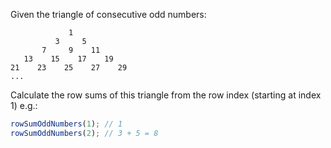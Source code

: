 Given the triangle of consecutive odd numbers:

```
             1
          3     5
       7     9    11
   13    15    17    19
21    23    25    27    29
...
```

Calculate the row sums of this triangle from the row index (starting at index 1) e.g.:

```javascript
rowSumOddNumbers(1); // 1
rowSumOddNumbers(2); // 3 + 5 = 8
```
